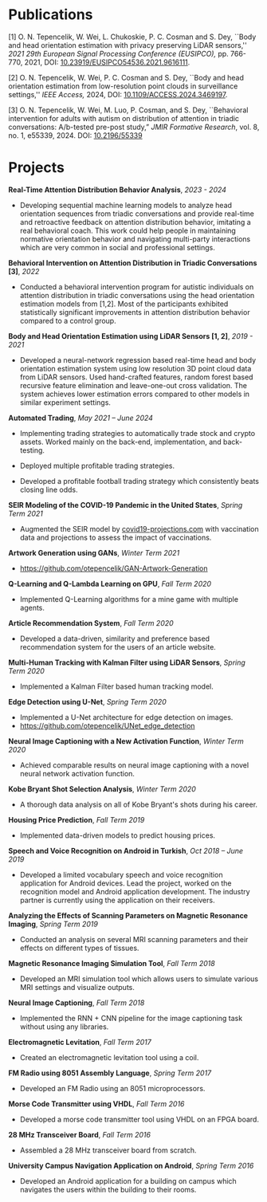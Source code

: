 # Publications

[1] O. N. Tepencelik, W. Wei, L. Chukoskie, P. C. Cosman and S. Dey, ``Body and head orientation estimation with privacy preserving LiDAR sensors,'' *2021 29th European Signal Processing Conference (EUSIPCO),* pp. 766-770, 2021, DOI: [10.23919/EUSIPCO54536.2021.9616111](https://ieeexplore.ieee.org/document/9616111).

[2] O. N. Tepencelik, W. Wei, P. C. Cosman and S. Dey, ``Body and head orientation estimation from low-resolution point clouds in surveillance settings,'' *IEEE Access,* 2024, DOI: [10.1109/ACCESS.2024.3469197](https://ieeexplore.ieee.org/document/10697132).

[3] O. N. Tepencelik, W. Wei, M. Luo, P. Cosman, and S. Dey, ``Behavioral intervention for adults with autism on distribution of attention in triadic conversations: A/b-tested pre-post study,” *JMIR Formative Research*, vol. 8, no. 1, e55339, 2024. DOI: [10.2196/55339](https://formative.jmir.org/2024/1/e55339)

# Projects

**Real-Time Attention Distribution Behavior Analysis**, *2023 - 2024*

* Developing sequential machine learning models to analyze head orientation sequences from triadic conversations and provide real-time and retroactive feedback on attention distribution behavior, imitating a real behavioral coach. This work could help people in maintaining normative orientation behavior and navigating multi-party interactions which are very common in social and professional settings.

**Behavioral Intervention on Attention Distribution in Triadic Conversations [3]**, *2022*

* Conducted a behavioral intervention program for autistic individuals on attention distribution in triadic conversations using the head orientation estimation models from [1,2]. Most of the participants exhibited statistically significant improvements in attention distribution behavior compared to a control group.

**Body and Head Orientation Estimation using LiDAR Sensors [1, 2]**, *2019 - 2021*

* Developed a neural-network regression based real-time head and body orientation estimation system using low resolution 3D point cloud data from LiDAR sensors. Used hand-crafted features, random forest based recursive feature elimination and leave-one-out cross validation. The system achieves lower estimation errors compared to other models in similar experiment settings.

**Automated Trading**, *May 2021 – June 2024*                         

*	Implementing trading strategies to automatically trade stock and crypto assets. Worked mainly on the back-end, implementation, and back-testing.

*	Deployed multiple profitable trading strategies.

*	Developed a profitable football trading strategy which consistently beats closing line odds.

**SEIR Modeling of the COVID-19 Pandemic in the United States**, *Spring Term 2021*

* Augmented the SEIR model by [covid19-projections.com](https://covid19-projections.com/) with vaccination data and projections to assess the impact of vaccinations.

**Artwork Generation using GANs**, *Winter Term 2021*

*	https://github.com/otepencelik/GAN-Artwork-Generation 

**Q-Learning and Q-Lambda Learning on GPU**, *Fall Term 2020*

*	Implemented Q-Learning algorithms for a mine game with multiple agents.

**Article Recommendation System**, *Fall Term 2020*

*	Developed a data-driven, similarity and preference based recommendation system for the users of an article website.

**Multi-Human Tracking with Kalman Filter using LiDAR Sensors**, *Spring Term 2020*

*	Implemented a Kalman Filter based human tracking model.

**Edge Detection using U-Net**, *Spring Term 2020*

*	Implemented a U-Net architecture for edge detection on images.
*	https://github.com/otepencelik/UNet_edge_detection

**Neural Image Captioning with a New Activation Function**, *Winter Term 2020*

*	Achieved comparable results on neural image captioning with a novel neural network activation function.

**Kobe Bryant Shot Selection Analysis**, *Winter Term 2020*

*	A thorough data analysis on all of Kobe Bryant's shots during his career.

**Housing Price Prediction**, *Fall Term 2019*

*	Implemented data-driven models to predict housing prices. 

**Speech and Voice Recognition on Android in Turkish**, *Oct 2018 – June 2019*

*	Developed a limited vocabulary speech and voice recognition application for Android devices. Lead the project, worked on the recognition model and Android application development. The industry partner is currently using the application on their receivers.

**Analyzing the Effects of Scanning Parameters on Magnetic Resonance Imaging**, *Spring Term 2019*

* Conducted an analysis on several MRI scanning parameters and their effects on different types of tissues.

**Magnetic Resonance Imaging Simulation Tool**, *Fall Term 2018*

* Developed an MRI simulation tool which allows users to simulate various MRI settings and visualize outputs.

**Neural Image Captioning**, *Fall Term 2018*

* Implemented the RNN + CNN pipeline for the image captioning task without using any libraries.

**Electromagnetic Levitation**, *Fall Term 2017*

* Created an electromagnetic levitation tool using a coil.

**FM Radio using 8051 Assembly Language**, *Spring Term 2017*

* Developed an FM Radio using an 8051 microprocessors. 

**Morse Code Transmitter using VHDL**, *Fall Term 2016*

* Developed a morse code transmitter tool using VHDL on an FPGA board.

**28 MHz Transceiver Board**, *Fall Term 2016*

* Assembled a 28 MHz transceiver board from scratch.

**University Campus Navigation Application on Android**, *Spring Term 2016*

* Developed an Android application for a building on campus which navigates the users within the building to their rooms.
